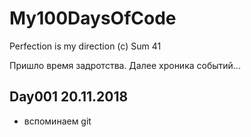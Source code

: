 # My100DaysOfCode
Perfection is my direction (c) Sum 41

Пришло время задротства. Далее хроника событий...

## Day001 20.11.2018

- вспоминаем git

